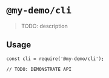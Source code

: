 # `@my-demo/cli`

> TODO: description

## Usage

```
const cli = require('@my-demo/cli');

// TODO: DEMONSTRATE API
```
